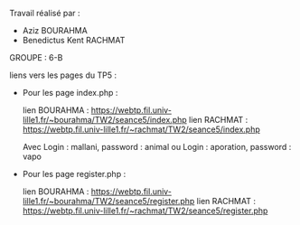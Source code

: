 Travail réalisé par :

  - Aziz BOURAHMA
  - Benedictus Kent RACHMAT
  
  GROUPE : 6-B
  
 liens vers les pages du TP5 : 
    
   - Pour les page index.php :
   
        lien BOURAHMA : https://webtp.fil.univ-lille1.fr/~bourahma/TW2/seance5/index.php
        lien RACHMAT : https://webtp.fil.univ-lille1.fr/~rachmat/TW2/seance5/index.php
        
        Avec
             Login : mallani, password : animal
        ou
             Login : aporation, password : vapo
        
   - Pour les page register.php :
   
        lien BOURAHMA : https://webtp.fil.univ-lille1.fr/~bourahma/TW2/seance5/register.php
        lien RACHMAT : https://webtp.fil.univ-lille1.fr/~rachmat/TW2/seance5/register.php
        
        
 